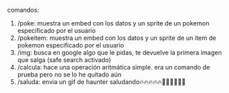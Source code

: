 
comandos:

1. /poke: muestra un embed con los datos y un sprite de un pokemon especificado por el usuario
2. /pokeitem: muestra un embed con los datos y un sprite de un item de pokemon especificado por el usuario
3. /img: busca en google algo que le pidas, te devuelve la primera imagen que salga (safe search activado)
4. /calcula: hace una operación aritmática simple. era un comando de prueba pero no se lo he quitado aún
5. /saluda: envia un gif de haunter saludando🔥🔥🔥🔥🔥👋👋👋👋👋👋
